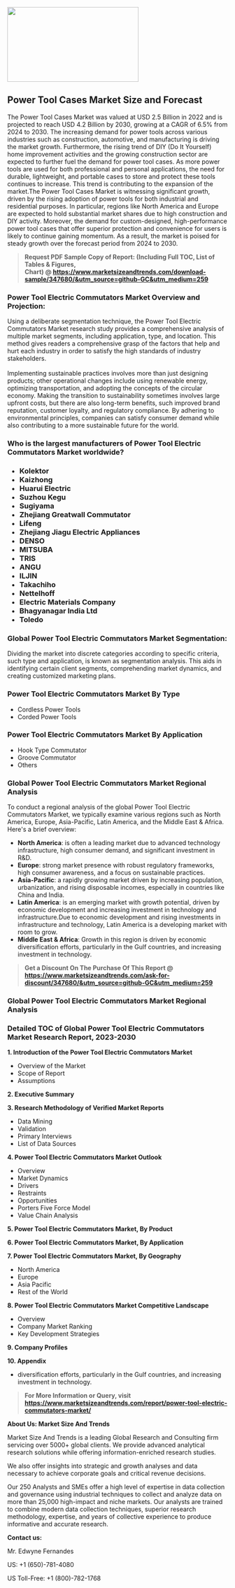 <p><img class="alignnone size-medium wp-image-20088" src="https://ffe5etoiles.com/wp-content/uploads/2024/12/MST1-300x171.png" alt="" width="300" height="171" /></p><h2>Power Tool Cases Market Size and Forecast</h2><p>The Power Tool Cases Market was valued at USD 2.5 Billion in 2022 and is projected to reach USD 4.2 Billion by 2030, growing at a CAGR of 6.5% from 2024 to 2030. The increasing demand for power tools across various industries such as construction, automotive, and manufacturing is driving the market growth. Furthermore, the rising trend of DIY (Do It Yourself) home improvement activities and the growing construction sector are expected to further fuel the demand for power tool cases. As more power tools are used for both professional and personal applications, the need for durable, lightweight, and portable cases to store and protect these tools continues to increase. This trend is contributing to the expansion of the market.The Power Tool Cases Market is witnessing significant growth, driven by the rising adoption of power tools for both industrial and residential purposes. In particular, regions like North America and Europe are expected to hold substantial market shares due to high construction and DIY activity. Moreover, the demand for custom-designed, high-performance power tool cases that offer superior protection and convenience for users is likely to continue gaining momentum. As a result, the market is poised for steady growth over the forecast period from 2024 to 2030.</p><blockquote id="" class=""><strong>Request PDF Sample Copy of Report: (Including Full TOC, List of Tables &amp; Figures, Chart)&nbsp;@&nbsp;<strong><a href="https://www.marketsizeandtrends.com/download-sample/347680/&utm_source=github-GC&utm_medium=259" target="_blank">https://www.marketsizeandtrends.com/download-sample/347680/&utm_source=github-GC&utm_medium=259</a></strong></strong></blockquote><h3 id="" class="">Power Tool Electric Commutators Market&nbsp;Overview and Projection:</h3><p id="" class="">Using a deliberate segmentation technique, the Power Tool Electric Commutators Market research study provides a comprehensive analysis of multiple market segments, including application, type, and location. This method gives readers a comprehensive grasp of the factors that help and hurt each industry in order to satisfy the high standards of industry stakeholders. <br /> <br />Implementing sustainable practices involves more than just designing products; other operational changes include using renewable energy, optimizing transportation, and adopting the concepts of the circular economy. Making the transition to sustainability sometimes involves large upfront costs, but there are also long-term benefits, such improved brand reputation, customer loyalty, and regulatory compliance. By adhering to environmental principles, companies can satisfy consumer demand while also contributing to a more sustainable future for the world.</p><h3 id="" class="">Who is the largest manufacturers of&nbsp;Power Tool Electric Commutators Market worldwide?</h3><h3 class=""><p><ul><li>Kolektor </li><li> Kaizhong </li><li> Huarui Electric </li><li> Suzhou Kegu </li><li> Sugiyama </li><li> Zhejiang Greatwall Commutator </li><li> Lifeng </li><li> Zhejiang Jiagu Electric Appliances </li><li> DENSO </li><li> MITSUBA </li><li> TRIS </li><li> ANGU </li><li> ILJIN </li><li> Takachiho </li><li> Nettelhoff </li><li> Electric Materials Company </li><li> Bhagyanagar India Ltd </li><li> Toledo</li></ul></p></h3><h3 id="" class="">Global&nbsp;Power Tool Electric Commutators Market Segmentation:</h3><p id="" class="">Dividing the market into discrete categories according to specific criteria, such type and application, is known as segmentation analysis. This aids in identifying certain client segments, comprehending market dynamics, and creating customized marketing plans.</p><h3 id="" class="">Power Tool Electric Commutators Market&nbsp;By Type</h3><p><p><ul><li>Cordless Power Tools</li><li> Corded Power Tools</p></li></ul></p></p><h3 id="" class="">Power Tool Electric Commutators Market&nbsp;By Application</h3><p class=""><p><ul><li>Hook Type Commutator</li><li> Groove Commutator</li><li> Others</li></ul></p></p><h3 id="" class="">Global Power Tool Electric Commutators Market Regional Analysis</h3><p id="" class="">To conduct a regional analysis of the global Power Tool Electric Commutators Market, we typically examine various regions such as North America, Europe, Asia-Pacific, Latin America, and the Middle East &amp; Africa. Here's a brief overview:</p><ul><li><strong>North America</strong>: is often a leading market due to advanced technology infrastructure, high consumer demand, and significant investment in R&amp;D.</li><li><strong>Europe</strong>: strong market presence with robust regulatory frameworks, high consumer awareness, and a focus on sustainable practices.</li><li><strong>Asia-Pacific</strong>: a rapidly growing market driven by increasing population, urbanization, and rising disposable incomes, especially in countries like China and India.</li><li><strong>Latin America</strong>: is an emerging market with growth potential, driven by economic development and increasing investment in technology and infrastructure.Due to economic development and rising investments in infrastructure and technology, Latin America is a developing market with room to grow.</li><li><strong>Middle East &amp; Africa</strong>: Growth in this region is driven by economic diversification efforts, particularly in the Gulf countries, and increasing investment in technology.</li></ul><blockquote id="" class=""><strong>Get a Discount On The Purchase Of This Report @ <strong><a href="https://www.marketsizeandtrends.com/ask-for-discount/347680/&utm_source=github-GC&utm_medium=259" target="_blank">https://www.marketsizeandtrends.com/ask-for-discount/347680/&utm_source=github-GC&utm_medium=259</a></strong></strong></blockquote><h3 id="" class="">Global Power Tool Electric Commutators Market Regional Analysis</h3><h3 id="" class="">Detailed TOC of Global Power Tool Electric Commutators Market Research Report, 2023-2030</h3><p id="" class=""><strong>1. Introduction of the Power Tool Electric Commutators Market</strong></p><ul><li>Overview of the Market</li><li>Scope of Report</li><li>Assumptions</li></ul><p id="" class=""><strong>2. Executive Summary</strong></p><p id="" class=""><strong>3. Research Methodology of Verified Market Reports</strong></p><ul><li>Data Mining</li><li>Validation</li><li>Primary Interviews</li><li>List of Data Sources</li></ul><p id="" class=""><strong>4. Power Tool Electric Commutators Market Outlook</strong></p><ul><li>Overview</li><li>Market Dynamics</li><li>Drivers</li><li>Restraints</li><li>Opportunities</li><li>Porters Five Force Model</li><li>Value Chain Analysis</li></ul><p id="" class=""><strong>5. Power Tool Electric Commutators Market, By Product</strong></p><p id="" class=""><strong>6. Power Tool Electric Commutators Market, By Application</strong></p><p id="" class=""><strong>7. Power Tool Electric Commutators Market, By Geography</strong></p><ul><li>North America</li><li>Europe</li><li>Asia Pacific</li><li>Rest of the World</li></ul><p id="" class=""><strong>8. Power Tool Electric Commutators Market Competitive Landscape</strong></p><ul><li>Overview</li><li>Company Market Ranking</li><li>Key Development Strategies</li></ul><p id="" class=""><strong>9. Company Profiles</strong></p><p id="" class=""><strong>10. Appendix</strong></p><ul><li>diversification efforts, particularly in the Gulf countries, and increasing investment in technology.</li></ul><blockquote id="" class=""><strong>For More Information or Query, visit <strong><strong><a href="https://www.marketsizeandtrends.com/report/power-tool-electric-commutators-market/" target="_blank">https://www.marketsizeandtrends.com/report/power-tool-electric-commutators-market/</a></strong></strong></strong></blockquote><p id="" class=""><strong>About Us: Market Size And Trends</strong></p><p id="" class="">Market Size And Trends is a leading Global Research and Consulting firm servicing over 5000+ global clients. We provide advanced analytical research solutions while offering information-enriched research studies.</p><p id="" class="">We also offer insights into strategic and growth analyses and data necessary to achieve corporate goals and critical revenue decisions.</p><p id="" class="">Our 250 Analysts and SMEs offer a high level of expertise in data collection and governance using industrial techniques to collect and analyze data on more than 25,000 high-impact and niche markets. Our analysts are trained to combine modern data collection techniques, superior research methodology, expertise, and years of collective experience to produce informative and accurate research.</p><p id="" class=""><strong>Contact us:</strong></p><p id="" class="">Mr. Edwyne Fernandes</p><p id="" class="">US: +1 (650)-781-4080</p><p id="" class="">US Toll-Free: +1 (800)-782-1768</p>
